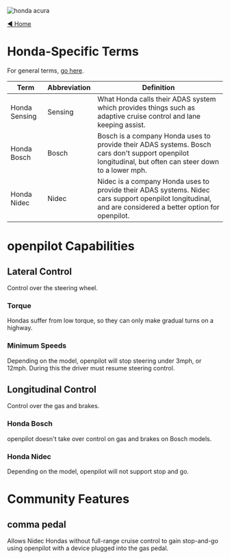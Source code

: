 ![honda acura](https://user-images.githubusercontent.com/37757984/81997732-7f1f9300-9605-11ea-96fc-54474d48889e.jpeg)

[◄ Home](https://github.com/commaai/openpilot/wiki)

# Honda-Specific Terms

For general terms, [go here](https://github.com/commaai/openpilot/wiki/General-Terms).

Term | Abbreviation | Definition
--- | --- | ---
Honda Sensing | Sensing | What Honda calls their ADAS system which provides things such as adaptive cruise control and lane keeping assist.
Honda Bosch | Bosch | Bosch is a company Honda uses to provide their ADAS systems. Bosch cars don't support openpilot longitudinal, but often can steer down to a lower mph.
Honda Nidec | Nidec | Nidec is a company Honda uses to provide their ADAS systems. Nidec cars support openpilot longitudinal, and are considered a better option for openpilot.

# openpilot Capabilities

## Lateral Control

Control over the steering wheel.

### Torque
Hondas suffer from low torque, so they can only make gradual turns on a highway.

### Minimum Speeds
Depending on the model, openpilot will stop steering under 3mph, or 12mph. During this the driver must resume steering control.

## Longitudinal Control

Control over the gas and brakes.

### Honda Bosch
openpilot doesn't take over control on gas and brakes on Bosch models.

### Honda Nidec
Depending on the model, openpilot will not support stop and go.

# Community Features

## comma pedal

Allows Nidec Hondas without full-range cruise control to gain stop-and-go using openpilot with a device plugged into the gas pedal.